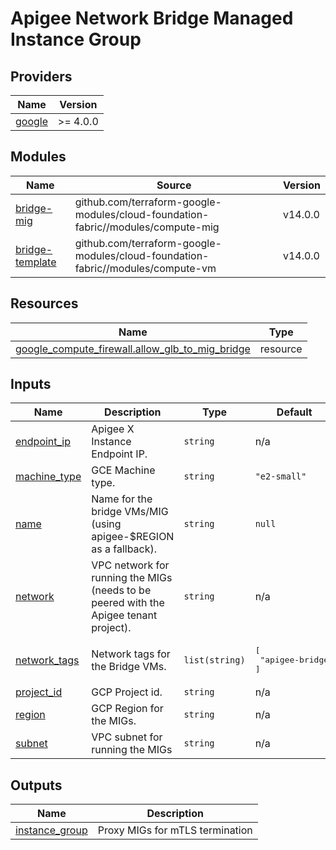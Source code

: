 # Apigee Network Bridge Managed Instance Group

<!-- BEGIN_TF_DOCS -->
## Providers

| Name | Version |
|------|---------|
| <a name="provider_google"></a> [google](#provider\_google) | >= 4.0.0 |

## Modules

| Name | Source | Version |
|------|--------|---------|
| <a name="module_bridge-mig"></a> [bridge-mig](#module\_bridge-mig) | github.com/terraform-google-modules/cloud-foundation-fabric//modules/compute-mig | v14.0.0 |
| <a name="module_bridge-template"></a> [bridge-template](#module\_bridge-template) | github.com/terraform-google-modules/cloud-foundation-fabric//modules/compute-vm | v14.0.0 |

## Resources

| Name | Type |
|------|------|
| [google_compute_firewall.allow_glb_to_mig_bridge](https://registry.terraform.io/providers/hashicorp/google/latest/docs/resources/compute_firewall) | resource |

## Inputs

| Name | Description | Type | Default | Required |
|------|-------------|------|---------|:--------:|
| <a name="input_endpoint_ip"></a> [endpoint\_ip](#input\_endpoint\_ip) | Apigee X Instance Endpoint IP. | `string` | n/a | yes |
| <a name="input_machine_type"></a> [machine\_type](#input\_machine\_type) | GCE Machine type. | `string` | `"e2-small"` | no |
| <a name="input_name"></a> [name](#input\_name) | Name for the bridge VMs/MIG (using apigee-$REGION as a fallback). | `string` | `null` | no |
| <a name="input_network"></a> [network](#input\_network) | VPC network for running the MIGs (needs to be peered with the Apigee tenant project). | `string` | n/a | yes |
| <a name="input_network_tags"></a> [network\_tags](#input\_network\_tags) | Network tags for the Bridge VMs. | `list(string)` | <pre>[<br>  "apigee-bridge"<br>]</pre> | no |
| <a name="input_project_id"></a> [project\_id](#input\_project\_id) | GCP Project id. | `string` | n/a | yes |
| <a name="input_region"></a> [region](#input\_region) | GCP Region for the MIGs. | `string` | n/a | yes |
| <a name="input_subnet"></a> [subnet](#input\_subnet) | VPC subnet for running the MIGs | `string` | n/a | yes |

## Outputs

| Name | Description |
|------|-------------|
| <a name="output_instance_group"></a> [instance\_group](#output\_instance\_group) | Proxy MIGs for mTLS termination |
<!-- END_TF_DOCS -->
